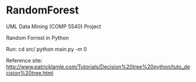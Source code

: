 # RandomForest
UML Data Mining (COMP 5540) Project

Random Forrest in Python

Run:
cd src/
python main.py -m 0

Reference site:
http://www.patricklamle.com/Tutorials/Decision%20tree%20python/tuto_decision%20tree.html